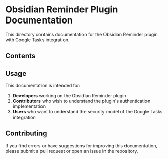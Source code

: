 # Obsidian Reminder Plugin Documentation

This directory contains documentation for the Obsidian Reminder plugin with Google Tasks integration.

## Contents

## Usage

This documentation is intended for:

1. **Developers** working on the Obsidian Reminder plugin
2. **Contributors** who wish to understand the plugin's authentication implementation
3. **Users** who want to understand the security model of the Google Tasks integration

## Contributing

If you find errors or have suggestions for improving this documentation, please submit a pull request or open an issue in the repository.
